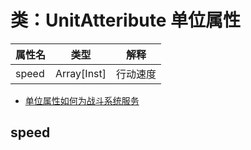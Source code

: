 # 类：UnitAtteribute 单位属性

属性名|类型|解释
---|---|---
speed|Array[Inst]|行动速度

- [单位属性如何为战斗系统服务](/battle_system/unit_attribute#)

## speed